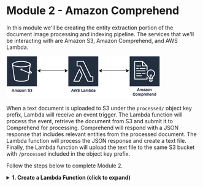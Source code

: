 # Module 2 - Amazon Comprehend
In this module we'll be creating the entity extraction portion of the document image processing and indexing pipeline.  The services that we'll be interacting with are Amazon S3, Amazon Comprehend, and AWS Lambda.  

![Comprehend Architecture](comprehend-arch.png)

When a text document is uploaded to S3 under the `processed/` object key prefix, Lambda will receive an event trigger.  The Lambda function will process the event, retrieve the document from S3 and submit it to Comprehend for processing. Comprehend will respond with a JSON response that includes relevant entities from the processed document. The Lambda function will process the JSON response and create a text file. Finally, the Lambda function will upload the text file to the same S3 bucket with `/processed` included in the object key prefix.

Follow the steps below to complete Module 2.


<details>
<summary><strong>1. Create a Lambda Function (click to expand)</strong></summary><p>
1. Sign in to the [AWS Management Console](https://console.aws.amazon.com).

2. Navigate to Lambda by searching `Lambda` in the center search bar and clicking on `Lambda` in the results.

3. Click **Create Function**

4. Choose **Author From Scratch** and provide a function name that you can use to uniquely identify your function. Select **Python 3.6** as the runtime

5. Expand the section called **Choose or create an execution role**, select **Use existing role** and select **Comprehend-S3** as the role and click **Create Function**

6. In the Lambda function, select **S3** from the Add Trigger list on the top left of the page.

7. Scroll down to configure the trigger in the **Configure triggers** section by selecting your bucket name from the drop down. Then, select **All object create events** for Event type. Next, select `processed/` as the prefix, and leave the Suffix section blank.

8. Ensure that there is a checkmark in the box next to enable trigger, and click **Add**

9. Scroll up and click on your Lambda function's name in the designer, and then scroll down to your function's code.

10. Copy your code from the [comprehend-trigger.py](comprehend-trigger.py) function included here in the repo. Be sure to edit line 9 to include your S3 bucket name.

11. Click **Save**, at the top of the page.  
</p></details>
